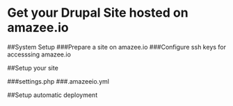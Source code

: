 # Get your Drupal Site hosted on amazee.io

##System Setup
###Prepare a site on amazee.io
###Configure ssh keys for accesssing amazee.io

##Setup your site

###settings.php
###.amazeeio.yml

##Setup automatic deployment